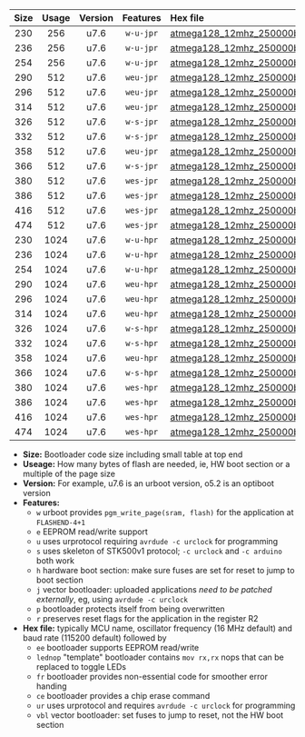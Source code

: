 |Size|Usage|Version|Features|Hex file|
|:-:|:-:|:-:|:-:|:--|
|230|256|u7.6|`w-u-jpr`|[atmega128_12mhz_250000bps_ur_vbl.hex](https://raw.githubusercontent.com/stefanrueger/urboot/main//atmega128_12mhz_250000bps_ur_vbl.hex)|
|236|256|u7.6|`w-u-jpr`|[atmega128_12mhz_250000bps_lednop_ur_vbl.hex](https://raw.githubusercontent.com/stefanrueger/urboot/main//atmega128_12mhz_250000bps_lednop_ur_vbl.hex)|
|254|256|u7.6|`w-u-jpr`|[atmega128_12mhz_250000bps_lednop_fr_ur_vbl.hex](https://raw.githubusercontent.com/stefanrueger/urboot/main//atmega128_12mhz_250000bps_lednop_fr_ur_vbl.hex)|
|290|512|u7.6|`weu-jpr`|[atmega128_12mhz_250000bps_ee_ur_vbl.hex](https://raw.githubusercontent.com/stefanrueger/urboot/main//atmega128_12mhz_250000bps_ee_ur_vbl.hex)|
|296|512|u7.6|`weu-jpr`|[atmega128_12mhz_250000bps_ee_lednop_ur_vbl.hex](https://raw.githubusercontent.com/stefanrueger/urboot/main//atmega128_12mhz_250000bps_ee_lednop_ur_vbl.hex)|
|314|512|u7.6|`weu-jpr`|[atmega128_12mhz_250000bps_ee_lednop_fr_ur_vbl.hex](https://raw.githubusercontent.com/stefanrueger/urboot/main//atmega128_12mhz_250000bps_ee_lednop_fr_ur_vbl.hex)|
|326|512|u7.6|`w-s-jpr`|[atmega128_12mhz_250000bps_vbl.hex](https://raw.githubusercontent.com/stefanrueger/urboot/main//atmega128_12mhz_250000bps_vbl.hex)|
|332|512|u7.6|`w-s-jpr`|[atmega128_12mhz_250000bps_lednop_vbl.hex](https://raw.githubusercontent.com/stefanrueger/urboot/main//atmega128_12mhz_250000bps_lednop_vbl.hex)|
|358|512|u7.6|`weu-jpr`|[atmega128_12mhz_250000bps_ee_lednop_fr_ce_ur_vbl.hex](https://raw.githubusercontent.com/stefanrueger/urboot/main//atmega128_12mhz_250000bps_ee_lednop_fr_ce_ur_vbl.hex)|
|366|512|u7.6|`w-s-jpr`|[atmega128_12mhz_250000bps_lednop_fr_vbl.hex](https://raw.githubusercontent.com/stefanrueger/urboot/main//atmega128_12mhz_250000bps_lednop_fr_vbl.hex)|
|380|512|u7.6|`wes-jpr`|[atmega128_12mhz_250000bps_ee_vbl.hex](https://raw.githubusercontent.com/stefanrueger/urboot/main//atmega128_12mhz_250000bps_ee_vbl.hex)|
|386|512|u7.6|`wes-jpr`|[atmega128_12mhz_250000bps_ee_lednop_vbl.hex](https://raw.githubusercontent.com/stefanrueger/urboot/main//atmega128_12mhz_250000bps_ee_lednop_vbl.hex)|
|416|512|u7.6|`wes-jpr`|[atmega128_12mhz_250000bps_ee_lednop_fr_vbl.hex](https://raw.githubusercontent.com/stefanrueger/urboot/main//atmega128_12mhz_250000bps_ee_lednop_fr_vbl.hex)|
|474|512|u7.6|`wes-jpr`|[atmega128_12mhz_250000bps_ee_lednop_fr_ce_vbl.hex](https://raw.githubusercontent.com/stefanrueger/urboot/main//atmega128_12mhz_250000bps_ee_lednop_fr_ce_vbl.hex)|
|230|1024|u7.6|`w-u-hpr`|[atmega128_12mhz_250000bps_ur.hex](https://raw.githubusercontent.com/stefanrueger/urboot/main//atmega128_12mhz_250000bps_ur.hex)|
|236|1024|u7.6|`w-u-hpr`|[atmega128_12mhz_250000bps_lednop_ur.hex](https://raw.githubusercontent.com/stefanrueger/urboot/main//atmega128_12mhz_250000bps_lednop_ur.hex)|
|254|1024|u7.6|`w-u-hpr`|[atmega128_12mhz_250000bps_lednop_fr_ur.hex](https://raw.githubusercontent.com/stefanrueger/urboot/main//atmega128_12mhz_250000bps_lednop_fr_ur.hex)|
|290|1024|u7.6|`weu-hpr`|[atmega128_12mhz_250000bps_ee_ur.hex](https://raw.githubusercontent.com/stefanrueger/urboot/main//atmega128_12mhz_250000bps_ee_ur.hex)|
|296|1024|u7.6|`weu-hpr`|[atmega128_12mhz_250000bps_ee_lednop_ur.hex](https://raw.githubusercontent.com/stefanrueger/urboot/main//atmega128_12mhz_250000bps_ee_lednop_ur.hex)|
|314|1024|u7.6|`weu-hpr`|[atmega128_12mhz_250000bps_ee_lednop_fr_ur.hex](https://raw.githubusercontent.com/stefanrueger/urboot/main//atmega128_12mhz_250000bps_ee_lednop_fr_ur.hex)|
|326|1024|u7.6|`w-s-hpr`|[atmega128_12mhz_250000bps.hex](https://raw.githubusercontent.com/stefanrueger/urboot/main//atmega128_12mhz_250000bps.hex)|
|332|1024|u7.6|`w-s-hpr`|[atmega128_12mhz_250000bps_lednop.hex](https://raw.githubusercontent.com/stefanrueger/urboot/main//atmega128_12mhz_250000bps_lednop.hex)|
|358|1024|u7.6|`weu-hpr`|[atmega128_12mhz_250000bps_ee_lednop_fr_ce_ur.hex](https://raw.githubusercontent.com/stefanrueger/urboot/main//atmega128_12mhz_250000bps_ee_lednop_fr_ce_ur.hex)|
|366|1024|u7.6|`w-s-hpr`|[atmega128_12mhz_250000bps_lednop_fr.hex](https://raw.githubusercontent.com/stefanrueger/urboot/main//atmega128_12mhz_250000bps_lednop_fr.hex)|
|380|1024|u7.6|`wes-hpr`|[atmega128_12mhz_250000bps_ee.hex](https://raw.githubusercontent.com/stefanrueger/urboot/main//atmega128_12mhz_250000bps_ee.hex)|
|386|1024|u7.6|`wes-hpr`|[atmega128_12mhz_250000bps_ee_lednop.hex](https://raw.githubusercontent.com/stefanrueger/urboot/main//atmega128_12mhz_250000bps_ee_lednop.hex)|
|416|1024|u7.6|`wes-hpr`|[atmega128_12mhz_250000bps_ee_lednop_fr.hex](https://raw.githubusercontent.com/stefanrueger/urboot/main//atmega128_12mhz_250000bps_ee_lednop_fr.hex)|
|474|1024|u7.6|`wes-hpr`|[atmega128_12mhz_250000bps_ee_lednop_fr_ce.hex](https://raw.githubusercontent.com/stefanrueger/urboot/main//atmega128_12mhz_250000bps_ee_lednop_fr_ce.hex)|

- **Size:** Bootloader code size including small table at top end
- **Useage:** How many bytes of flash are needed, ie, HW boot section or a multiple of the page size
- **Version:** For example, u7.6 is an urboot version, o5.2 is an optiboot version
- **Features:**
  + `w` urboot provides `pgm_write_page(sram, flash)` for the application at `FLASHEND-4+1`
  + `e` EEPROM read/write support
  + `u` uses urprotocol requiring `avrdude -c urclock` for programming
  + `s` uses skeleton of STK500v1 protocol; `-c urclock` and `-c arduino` both work
  + `h` hardware boot section: make sure fuses are set for reset to jump to boot section
  + `j` vector bootloader: uploaded applications *need to be patched externally*, eg, using `avrdude -c urclock`
  + `p` bootloader protects itself from being overwritten
  + `r` preserves reset flags for the application in the register R2
- **Hex file:** typically MCU name, oscillator frequency (16 MHz default) and baud rate (115200 default) followed by
  + `ee` bootloader supports EEPROM read/write
  + `lednop` "template" bootloader contains `mov rx,rx` nops that can be replaced to toggle LEDs
  + `fr` bootloader provides non-essential code for smoother error handing
  + `ce` bootloader provides a chip erase command
  + `ur` uses urprotocol and requires `avrdude -c urclock` for programming
  + `vbl` vector bootloader: set fuses to jump to reset, not the HW boot section

